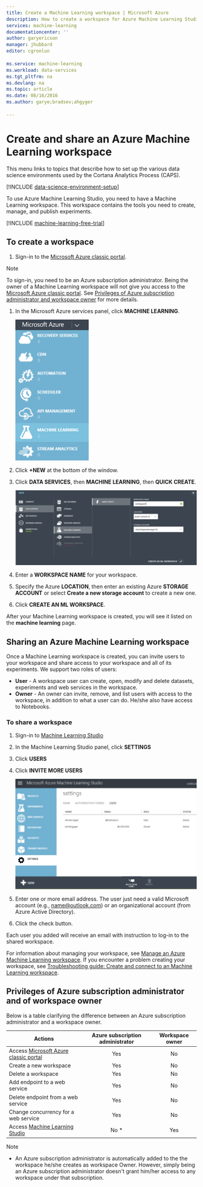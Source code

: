 ```yaml
---
title: Create a Machine Learning workspace | Microsoft Azure
description: How to create a workspace for Azure Machine Learning Studio
services: machine-learning
documentationcenter: ''
author: garyericson
manager: jhubbard
editor: cgronlun

ms.service: machine-learning
ms.workload: data-services
ms.tgt_pltfrm: na
ms.devlang: na
ms.topic: article
ms.date: 08/16/2016
ms.author: garye;bradsev;ahgyger

---
```

# Create and share an Azure Machine Learning workspace
This menu links to topics that describe how to set up the various data science environments used by the Cortana Analytics Process (CAPS).

[!INCLUDE [data-science-environment-setup](../../includes/cap-setup-environments.md)]

To use Azure Machine Learning Studio, you need to have a Machine Learning workspace. This workspace contains the tools you need to create, manage, and publish experiments.

[!INCLUDE [machine-learning-free-trial](../../includes/machine-learning-free-trial.md)]

## To create a workspace
1. Sign-in to the [Microsoft Azure classic portal].

> [!NOTE]
> To sign-in, you need to be an Azure subscription administrator. Being the owner of a Machine Learning workspace will not give you access to the [Microsoft Azure classic portal]. See [Privileges of Azure subscription administrator and workspace owner](#subscriptionvsworkspace) for more details.
> 
> 

1. In the Microsoft Azure services panel, click **MACHINE LEARNING**.
   
    ![Machine Learning service][1]
2. Click **+NEW** at the bottom of the window.
3. Click **DATA SERVICES**, then **MACHINE LEARNING**, then **QUICK CREATE**.
   
    ![Quick Create of new workspace][3]
4. Enter a **WORKSPACE NAME** for your workspace.
5. Specify the Azure **LOCATION**, then enter an existing Azure **STORAGE ACCOUNT** or select **Create a new storage account** to create a new one.
6. Click **CREATE AN ML WORKSPACE**.

After your Machine Learning workspace is created, you will see it listed on the **machine learning** page.

## Sharing an Azure Machine Learning workspace
Once a Machine Learning workspace is created, you can invite users to your workspace and share access to your workspace and all of its experiments. We support two roles of users:

* **User** - A workspace user can create, open, modify and delete datasets, experiments and web services in the workspace.
* **Owner** - An owner can invite, remove, and list users with access to the workspace, in addition to what a user can do. He/she also have access to Notebooks.

### To share a workspace
1. Sign-in to [Machine Learning Studio]
2. In the Machine Learning Studio panel, click **SETTINGS**
3. Click **USERS**
4. Click **INVITE MORE USERS**
   
    ![Invite more users][4]
5. Enter one or more email address. The user just need a valid Microsoft account (e.g., name@outlook.com) or an organizational account (from Azure Active Directory).
6. Click the check button.

Each user you added will receive an email with instruction to log-in to the shared workspace.

For information about managing your workspace, see [Manage an Azure Machine Learning workspace].
If you encounter a problem creating your workspace, see [Troubleshooting guide: Create and connect to an Machine Learning workspace].

## <a name="subscriptionvsworkspace"></a>Privileges of Azure subscription administrator and of workspace owner
Below is a table clarifying the difference between an Azure subscription administrator and a workspace owner.

| Actions | Azure subscription administrator | Workspace owner |
| --- |:---:|:---:|
| Access [Microsoft Azure classic portal] |Yes |No |
| Create a new workspace |Yes |No |
| Delete a workspace |Yes |No |
| Add endpoint to a web service |Yes |No |
| Delete endpoint from a web service |Yes |No |
| Change concurrency for a web service |Yes |No |
| Access [Machine Learning Studio] |No * |Yes |

> [!NOTE]
> * An Azure subscription administrator is automatically added to the the workspace he/she creates as workspace Owner. However, simply being an Azure subscription administrator doesn't grant him/her access to any workspace under that subscription.
> 
> 

<!-- ![List of Machine Learning workspaces][2] -->

<!--Anchors-->
[To create a workspace]: #createworkspace

<!--Image references-->
[1]: media/machine-learning-create-workspace/cw1.png
[2]: media/machine-learning-create-workspace/cw2.png
[3]: media/machine-learning-create-workspace/cw4.png
[4]: media/machine-learning-create-workspace/cw5.png


<!--Link references-->
[Manage an Azure Machine Learning workspace]: machine-learning-manage-workspace.md
[Troubleshooting guide: Create and connect to an Machine Learning workspace]: machine-learning-troubleshooting-creating-ml-workspace.md
[Machine Learning Studio]: https://studio.azureml.net/  
[Microsoft Azure classic portal]: https://manage.windowsazure.com/
